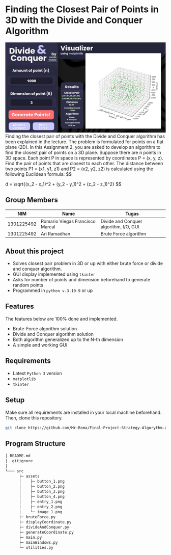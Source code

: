 # Finding the Closest Pair of Points in 3D with the Divide and Conquer Algorithm

![DnC Program](./src/assets/home.png "DnC Program")
Finding the closest pair of points with the Divide and Conquer algorithm has been explained in the lecture. The problem is formulated for points on a flat plane (2D). In this Assignment 2, you are asked to develop an algorithm to find the closest pair of points on a 3D plane. Suppose there are n points in 3D space. Each point P in space is represented by coordinates P = (x, y, z). Find the pair of points that are closest to each other. The distance between two points P1 = (x1, y1, z1) and P2 = (x2, y2, z2) is calculated using the following Euclidean formula:
$$

d = \sqrt{(x_2 - x_1)^2 + (y_2 - y_1)^2 + (z_2 - z_1)^2}
$$

## Group Members
| NIM        | Name                                | Tugas                                   |
| --------   | ---------------------------         |-----------------------------------------|
| 1301225492 | Romario Viegas Francisco Marcal     | Divide and Conquer algorithm, I/O, GUI  |
| 1301225492 | Ari Ramadhan                        | Brute Force algorithm                  |

## About this project
- Solves closest pair problem in 3D or up with either brute force or divide and conquer algorithm.
- GUI display implemented using `tkinter`
- Asks for number of points and dimension beforehand to generate random points
- Programmed in `python v.3.10.9` or up

## Features

The features below are 100% done and implemented.
- Brute-Force algorithm solution
- Divide and Conquer algorithm solution
- Both algorithm generalized up to the N-th dimension
- A simple and working GUI

## Requirements
- Latest `Python 3` version
- `matplotlib`
- `tkinter`

## Setup
Make sure all requirements are installed in your local machine beforehand. Then, clone this repository.
```bash
git clone https://github.com/Mr-Roma/Final-Project-Strategy-Algorythm.git
```

## Program Structure

```
│ README.md
│ .gitignore
│
└─── src
      ├─ assets
      │    ├─ button_1.png
      │    ├─ button_2.png
      │    ├─ button_3.png
      │    ├─ button_4.png
      │    ├─ entry_1.png
      │    ├─ entry_2.png
      │    └─ image_1.png
      ├─ bruteForce.py
      ├─ displayCoordinate.py
      ├─ divideAndConquer.py
      ├─ generateCoordinate.py
      ├─ main.py
      ├─ mainWindows.py
      └─ utilities.py
```